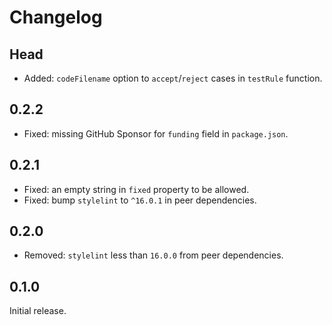 # Changelog

## Head

- Added: `codeFilename` option to `accept`/`reject` cases in `testRule` function.

## 0.2.2

- Fixed: missing GitHub Sponsor for `funding` field in `package.json`.

## 0.2.1

- Fixed: an empty string in `fixed` property to be allowed.
- Fixed: bump `stylelint` to `^16.0.1` in peer dependencies.

## 0.2.0

- Removed: `stylelint` less than `16.0.0` from peer dependencies.

## 0.1.0

Initial release.

